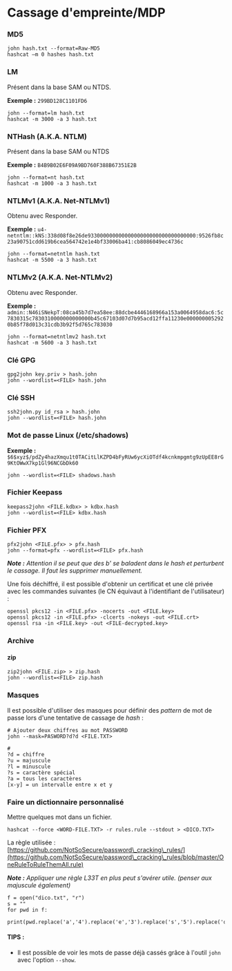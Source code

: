 # Cassage d'empreinte/MDP

### MD5 <a href="#9330" id="9330"></a>

```
john hash.txt --format=Raw-MD5
hashcat –m 0 hashes hash.txt
```

### LM <a href="#9330" id="9330"></a>

Présent dans la base SAM ou NTDS.

**Exemple :** `299BD128C1101FD6`

```
john --format=lm hash.txt
hashcat -m 3000 -a 3 hash.txt
```

### NTHash (A.K.A. NTLM) <a href="#b5a5" id="b5a5"></a>

Présent dans la base SAM ou NTDS

**Exemple :** `B4B9B02E6F09A9BD760F388B67351E2B`

```
john --format=nt hash.txt
hashcat -m 1000 -a 3 hash.txt
```

### NTLMv1 (A.K.A. Net-NTLMv1) <a href="#1070" id="1070"></a>

Obtenu avec Responder.

**Exemple :** `u4-netntlm::kNS:338d08f8e26de93300000000000000000000000000000000:9526fb8c23a90751cdd619b6cea564742e1e4bf33006ba41:cb8086049ec4736c`

```
john --format=netntlm hash.txt
hashcat -m 5500 -a 3 hash.txt
```

### NTLMv2 (A.K.A. Net-NTLMv2) <a href="#4fef" id="4fef"></a>

Obtenu avec Responder.

**Exemple :** `admin::N46iSNekpT:08ca45b7d7ea58ee:88dcbe4446168966a153a0064958dac6:5c7830315c7830310000000000000b45c67103d07d7b95acd12ffa11230e0000000052920b85f78d013c31cdb3b92f5d765c783030`

```
john --format=netntlmv2 hash.txt
hashcat -m 5600 -a 3 hash.txt
```

### Clé GPG&#x20;

```
gpg2john key.priv > hash.john
john --wordlist=<FILE> hash.john
```

### Clé SSH

```
ssh2john.py id_rsa > hash.john
john --wordlist=<FILE> hash.john
```

### Mot de passe Linux (/etc/shadows)

**Exemple :** `$6$xyz$/pdZy4hazXmqu1t0TACitLlKZPD4bFyRUw6ycXiOTdf4kcnkmpgmtg9zUpEE8rG9KtOWwX7kp1Gl96NCGbDk60`

```
john --wordlist=<FILE> shadows.hash
```

### Fichier Keepass

```
keepass2john <FILE.kdbx> > kdbx.hash
john --wordlist=<FILE> kdbx.hash
```

### Fichier PFX

```
pfx2john <FILE.pfx> > pfx.hash
john --format=pfx --wordlist=<FILE> pfx.hash
```

_**Note :** Attention il se peut que des b' se baladent dans le hash et perturbent le cassage. Il faut les supprimer manuellement._

Une fois déchiffré, il est possible d'obtenir un certificat et une clé privée avec les commandes suivantes (le CN équivaut à l'identifiant de l'utilisateur) :&#x20;

```
openssl pkcs12 -in <FILE.pfx> -nocerts -out <FILE.key>
openssl pkcs12 -in <FILE.pfx> -clcerts -nokeys -out <FILE.crt>
openssl rsa -in <FILE.key> -out <FILE-decrypted.key>
```

### Archive

#### zip

```
zip2john <FILE.zip> > zip.hash
john --wordlist=<FILE> zip.hash
```

### Masques

Il est possible d'utiliser des masques pour définir des _pattern_ de mot de passe lors d'une tentative de cassage de _hash_ :&#x20;

```
# Ajouter deux chiffres au mot PASSWORD
john --mask=PASWORD?d?d <FILE.TXT>

#
?d = chiffre
?u = majuscule
?l = minuscule
?s = caractère spécial
?a = tous les caractères
[x-y] = un intervalle entre x et y 
```

### Faire un dictionnaire personnalisé

Mettre quelques mot dans un fichier.

```
hashcat --force <WORD-FILE.TXT> -r rules.rule --stdout > <DICO.TXT>
```

La règle utilisée : [https://github.com/NotSoSecure/password\_cracking\_rules/](https://github.com/NotSoSecure/password\_cracking\_rules/blob/master/OneRuleToRuleThemAll.rule)

_**Note :** Appliquer une règle L33T en plus peut s'avérer utile. (penser aux majuscule également)_

```
f = open("dico.txt", "r")
s = ""
for pwd in f:
    print(pwd.replace('a','4').replace('e','3').replace('s','5').replace('o','0'))
```

#### TIPS :&#x20;

* Il est possible de voir les mots de passe déjà cassés grâce à l'outil `john` avec l'option `--show`.
